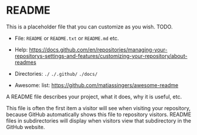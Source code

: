 # README

This is a placeholder file that you can customize as you wish. TODO.

* File: `README` or `README.txt` or `README.md` etc.

* Help: <https://docs.github.com/en/repositories/managing-your-repositorys-settings-and-features/customizing-your-repository/about-readmes>

* Directories: `./` `./.github/` `./docs/`

* Awesome: list: <https://github.com/matiassingers/awesome-readme>

A README file describes your project, what it does, why it is useful, etc. 

This file is often the first item a visitor will see when visiting your repository, because GitHub automatically shows this file to repository visitors.  README files in subdirectories will display when visitors view that subdirectory in the GitHub website.

